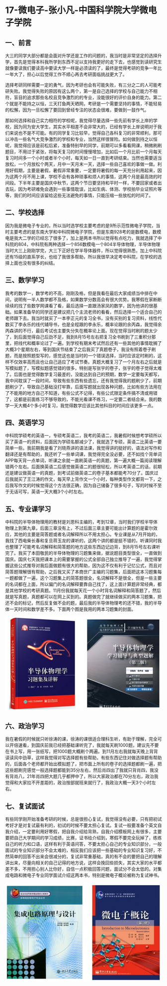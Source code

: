 # 17-微电子-张小凡-中国科学院大学微电子学院

## 一、前言

大三的同学大部分都是会面对升学还是工作的问题的，我当时是非常坚定的选择升学，首先是觉得本科我所学到东西不足以支持我更好的走下去，也感觉到读研究生就像要读我们要读高中要读大学一样是必须读的了，最终是觉得考研的竞争一年比一年大了，担心以后觉得工作不顺心再去考研面临挑战更大了。

选择考研同样需要一定的勇气，因为考研也会有可能失败，有三分之二的人可能考研失败。我觉得失败的原因有这么两个，第一是自己选择的学校与自己能力不相符，盲目的追求那些名校且竞争激烈的的专业，没能很好的评价自身的能力。第二个就是不能持之以恒，三天打鱼两天晒网，考研是一个需要坚持的事情，不能轻易的松懈，因为一旦松懈了要回到曾经专注的状态会很难，要做到一鼓作气。

那如何选择和自己实力相符的学校呢，我觉得尽量选择一些先前有学长上岸的学校，因为同为安大学生，其实水平相差不会非常大的，已经有学长上岸说明对于我们来说也不是不可能。有的同学复习比较早，觉得自己各科复习的非常顺利，那可以冲击一些名气大竞争激烈的学校和专业，当然这样很冒险。如何做到持之以恒呢，我觉得应该是前松后紧，准备特别早的同学，前期可以多看看网课，稍微刷刷题目，不用过于紧张，将每天复习的时间慢慢增加，比如后一个月比前一个月每天复习时间多一个小时或者半个小时，每天如一日一直到考研结束。当然也需要适当放松，一个月放松个两天，月中一天月末一天，选择一些自己喜欢的事做一做。利用好假期，主要是暑假，暑假非常重要，一定要将暑假的每一天充分利用起来，因为这两个月不用上课，学校不会有各种琐事和烦人的事情，这两个月是最高效的时间段。下半年主要是国庆中秋节，这两个节日要坚持和平时一样，不要回家或者出去玩，因为考研难免会遇到一些事情耽误，比如生病、体测、学校拍毕业证照片等等，我们的时间应该留给这些无法避免的事情，只能压缩一些放松的时间了。

## 二、学校选择

因为我是微电子专业的，所以当时选学校主要考虑的是9所示范性微电子学院，当时主要考虑的是东南大学和中科院微电子学院，但是东南928考的是数模电，数模电是我大二学的已经忘了很多了，加上是两本书所以觉得有点吃力，我就选择了中科院的804，中科院有两种选择一个856数模电一个804半导体物理，半导体物理当时大三上刚刚学完，大三下正好在学半导体器件，所以觉得很熟悉，加上中科院还有15级的直系学长，也给了我很多帮助，所以我很早决定考中科院，在学校的选择上面也没有很多的纠结。

## 三、数学学习

我考的数学一，数学考的不高，刚刚及格，但是我看在最后大家成绩当中排在中间，说明有一半人数学都不及格，如果数学分数高会有很大优势。我寒假在家断断续续的找了些数学网课看了看，最后选择一直跟汤家凤的数学，因为他讲的很基础。如果准备早的同学还是建议把几个主流老师的看看，然后选择一个适合自己的老师跟下去。我当时就买了一本李正元的复习全书，没有买别的复习资料，线性代数买了李永乐的线代辅导书，也是全程跟的李永乐，概率论跟的余丙森，我觉得余丙森讲的不行，最后考试也主要失分失在概率论上面。现在觉得当时刷的题太少了，到后面觉得自己后劲不足，我到8月15号左右把复习全书刷到了三重积分那里，把线代和概率论过了一遍。到学校有期末考试然后还有一些其他的事情耽搁了大概3个星期左右，等到国庆节结束了之后我买了真题卷子，我没有照着卷子刷题，而是按照题型写的，感觉这也是当时的一个错误选择，当时应该定时刷的，这样不仅效率高而且也让自己适应了考试节奏。真题大概复习了一个月左右之后就是写模拟题了，写模拟题感觉错的很多，特别是写张宇的卷子，张宇的卷子觉得太难了。后面也是觉得数学复习最差的，没能达到自己的预期，数学一定要每天都写，我中间耽误了一段时间，导致有些东西有些遗忘，还有我觉得我的题刷少了，前期题刷少了，导致自己基础没打牢靠，后面写题就出现各种问题，比如有些方法用在了不能用的地方自己不知道，有些公式不记得，有些公式限定条件搞不清或用错了，这都是前面练习不够导致的，不能光看课不练习，一定要二者结合来。我的数学一天大概4个多小时复习，我觉得数学应该比其他科目的时间应该更多一点。

## 四、英语学习

中科院学硕考的英语一，专硕考英语二，我考的英语二，我暑假时候想考学硕所以买了英语一的资料，后面因为学硕名额减少了，我就选了专硕，英语二比英语一要简单一些。我前期我是看了刘晓燕讲的语法课，我觉得讲的挺好的，语法对写作和翻译还是有帮助的，我还听了一些单词课，我觉得完全没必要，还不如找个背单词APP每天背一点单词，听课之余就一直刷英语一的真题，第一遍大概一篇阅读理解错两个左右。后面换英语二后感觉做英语二的题很轻松，所以考英语二的话，前期还是建议做英语一的真题，到考试前做英语二的卷子基本都能考70分了。国庆过后我就买了王江涛的作文，每天早上背作文一个小时，每种类型作文都背一下，之后我写作文的时候觉得这个方法很正确，因为自己储备了很多句子，写的时候不至于无话可写，英语一天大概3个小时左右。

## 五、专业课学习

中科院的半导体物理用的教材是刘恩科主编的，考到12章，当时我们学校半导体物理上到第九章，后面三章没有上，不过后面三章主要可能出计算题的是霍尔效应，其他的主要是简答题或者名词解释所以不用太担心。专业课是从7月开始的，我找了西电柴长春和复旦蒋玉龙的课听的，这两个讲的都是挺不错的，听课同时我也整理了可能考名词解释和简答题的地方这些东西边记边背，到8月15号左右课听完了。我买了本田敬民的半导体物理的习题集来做，据说题目类型很全，一直做到国庆。国庆七天我把课本上的需要掌握的公式全部自己独立推导了一遍，我觉得掌握这些公式推导对我后面做题有很大的帮助，因为这不仅有利于记忆公式，而且对简答题理解很有帮助，之后我又买了本商世广主编的习题集，后面把这本习题集每一题都做了一遍，这个习题集上的简答题很全，名词解释不是很全，但是一些主要的名词都在上面，所以偏门的名词解释要靠自己找了，这上面计算题非常经典，都是其他学校的考研真题。11月份我就每天花一个小时背名词解释和简答题了，然后就是写真题，真题都可以在网上买到的。真题做完了就继续做买的两本习题集，把还不会的标记，然后反复做不会的题，最后我的半导体物理考的还不错，我的半导体一天时间和数学差不多。下面两个图是我用的两本习题集的封面。

![书1](_media/书1.png)

## 六、政治学习

我在暑假的时候就只听徐涛的课，徐涛的课很适合理科生听，有助于理解，完全可以开倍速看，到国庆前我已经把基础课听完了，我就每天刷1000题，建议先不要在书上写，用一张纸写，把1000题大概刷个两遍。到11月左右我就每天晚上背背读读风中劲草，这样我觉得对写选择题有些帮助，有些东西记住对做选择题有帮助的，后面各个老师都开始出模拟题了，把市面上所有的卷子的选择题都刷一遍，把这些题刷完感觉一般选择题都能到35分左右，然后肖四出了我就只背肖四，我没有背肖八，21年肖四把大题几乎都押中了，所以大家政治都在70分左右，政治我觉得和大家拉不开差距的，政治按部就班来就行了，我政治大概一天3个小时左右。

## 七、复试面试

有些同学刚开始准备考研的时候，总是很担心复试，我觉得没有必要，只有把初试考好才是对复试最有利的，初试的时候不要太担心复试。复试一般要准备个英文自我介绍，一定要利用好寒假，把自我介绍给背熟，自我介绍模板网上有很多，主要要把自己大学期间的学习成绩，比赛，证书给介绍到，寒假不要完全玩掉了，练练自己的听力和口语，这样有利于英语问答，不要太担心自己的专业知识部分，一般面试的专业知识部分不会太难的，相反我们应该把一些基础的专业知识复习好，不然简单的回答不出来会很减分的，复试非常重基础，真的有不会的要把自己的理解讲出来，尽量向相关的自己记得的地方说，这样会挽回些损失，其实大家的水平都差不多，不用担心别人比你好，自信一点积极回答问题，面试分不会太低的。对集成电路和微电子专业同学面试介绍这两本书，特别是微电子概论被称为复试神书。

![书2](_media/书2.png)